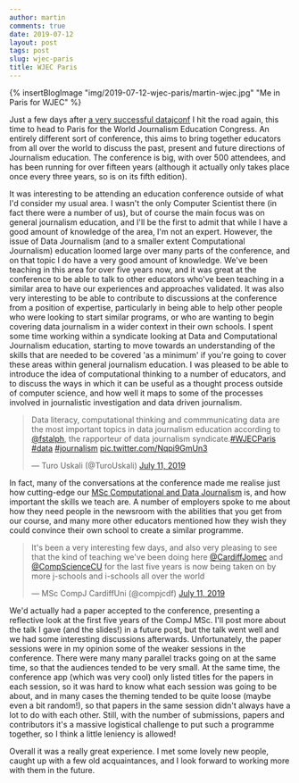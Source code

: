 ```yaml
---
author: martin
comments: true
date: 2019-07-12
layout: post
tags: post
slug: wjec-paris
title: WJEC Paris
---
```


{% insertBlogImage "img/2019-07-12-wjec-paris/martin-wjec.jpg" "Me in Paris for WJEC" %}

Just a few days after [a very successful datajconf](https://martinjc.com/2019/07/05/datajconf-iii/) I hit the road again, this time to head to Paris for the World Journalism Education Congress. An entirely different sort of conference, this aims to bring together educators from all over the world to discuss the past, present and future directions of Journalism education. The conference is big, with over 500 attendees, and has been running for over fifteen years (although it actually only takes place once every three years, so is on its fifth edition).

It was interesting to be attending an education conference outside of what I'd consider my usual area. I wasn't the only Computer Scientist there (in fact there were a number of us), but of course the main focus was on general journalism education, and I'll be the first to admit that while I have a good amount of knowledge of the area, I'm not an expert. However, the issue of Data Journalism (and to a smaller extent Computational Journalism) education loomed large over many parts of the conference, and on that topic I do have a very good amount of knowledge. We've been teaching in this area for over five years now, and it was great at the conference to be able to talk to other educators who've been teaching in a similar area to have our experiences and approaches validated. It was also very interesting to be able to contribute to discussions at the conference from a position of expertise, particularly in being able to help other people who were looking to start similar programs, or who are wanting to begin covering data journalism in a wider context in their own schools. I spent some time working within a syndicate looking at Data and Computational Journalism education, starting to move towards an understanding of the skills that are needed to be covered 'as a minimum' if you're going to cover these areas within general journalism education. I was pleased to be able to introduce the idea of computational thinking to a number of educators, and to discuss the ways in which it can be useful as a thought process outside of computer science, and how well it maps to some of the processes involved in journalistic investigation and data driven journalism.


<blockquote class="twitter-tweet" data-lang="en"><p lang="en" dir="ltr">Data literacy, computational thinking and commmunicating data are the most important topics in data journalism education according to <a href="https://twitter.com/fstalph?ref_src=twsrc%5Etfw">@fstalph</a>, the rapporteur of data journalism syndicate.<a href="https://twitter.com/hashtag/WJECParis?src=hash&amp;ref_src=twsrc%5Etfw">#WJECParis</a> <a href="https://twitter.com/hashtag/data?src=hash&amp;ref_src=twsrc%5Etfw">#data</a> <a href="https://twitter.com/hashtag/journalism?src=hash&amp;ref_src=twsrc%5Etfw">#journalism</a> <a href="https://t.co/Nqpi9GmUn3">pic.twitter.com/Nqpi9GmUn3</a></p>&mdash; Turo Uskali (@TuroUskali) <a href="https://twitter.com/TuroUskali/status/1149250430733602816?ref_src=twsrc%5Etfw">July 11, 2019</a></blockquote>


In fact, many of the conversations at the conference made me realise just how cutting-edge our [MSc Computational and Data Journalism](https://www.cardiff.ac.uk/study/postgraduate/taught/courses/course/computational-and-data-journalism-msc) is, and how important the skills we teach are. A number of employers spoke to me about how they need people in the newsroom with the abilities that you get from our course, and many more other educators mentioned how they wish they could convince their own school to create a similar programme.

<blockquote class="twitter-tweet" data-lang="en"><p lang="en" dir="ltr">It&#39;s been a very interesting few days, and also very pleasing to see that the kind of teaching we&#39;ve been doing here <a href="https://twitter.com/CardiffJomec?ref_src=twsrc%5Etfw">@CardiffJomec</a> and <a href="https://twitter.com/CompScienceCU?ref_src=twsrc%5Etfw">@CompScienceCU</a> for the last five years is now being taken on by more j-schools and i-schools all over the world</p>&mdash; MSc CompJ CardiffUni (@compjcdf) <a href="https://twitter.com/compjcdf/status/1149273767031529472?ref_src=twsrc%5Etfw">July 11, 2019</a></blockquote>


We'd actually had a paper accepted to the conference, presenting a reflective look at the first five years of the CompJ MSc. I'll post more about the talk I gave (and the slides!) in a future post, but the talk went well and we had some interesting discussions afterwards. Unfortunately, the paper sessions were in my opinion some of the weaker sessions in the conference. There were many many parallel tracks going on at the same time, so that the audiences tended to be very small. At the same time, the conference app (which was very cool) only listed titles for the papers in each session, so it was hard to know what each session was going to be about, and in many cases the theming tended to be quite loose (maybe even a bit random!), so that papers in the same session didn't always have a lot to do with each other. Still, with the number of submissions, papers and contributors it's a massive logistical challenge to put such a programme together, so I think a little leniency is allowed!

Overall it was a really great experience. I met some lovely new people, caught up with a few old acquaintances, and I look forward to working more with them in the future.

